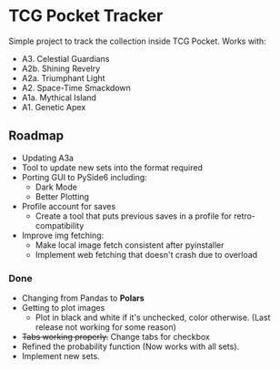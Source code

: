 # TCG Pocket Tracker

Simple project to track the collection inside TCG Pocket.
Works with:
- A3. Celestial Guardians
- A2b. Shining Revelry
- A2a. Triumphant Light
- A2. Space-Time Smackdown
- A1a. Mythical Island
- A1. Genetic Apex

## Roadmap

- Updating A3a
- Tool to update new sets into the format required
- Porting GUI to PySide6 including:
    - Dark Mode
    - Better Plotting
- Profile account for saves
    - Create a tool that puts previous saves in a profile for retro-compatibility
- Improve img fetching:
    - Make local image fetch consistent after pyinstaller
    - Implement web fetching that doesn't crash due to overload

### Done

- Changing from Pandas to **Polars**
- Getting to plot images 
    - Plot in black and white if it's unchecked, color otherwise. (Last release not working for some reason)
- ~~Tabs working properly.~~ Change tabs for checkbox
- Refined the probability function (Now works with all sets).
- Implement new sets.
